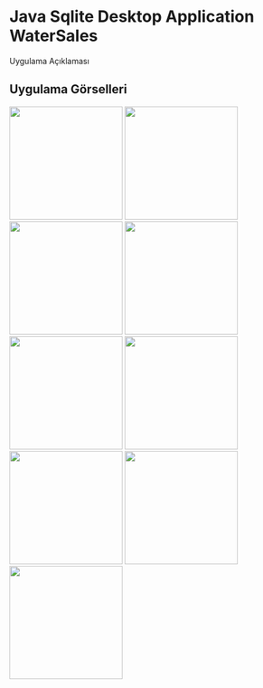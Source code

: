 # Java Sqlite Desktop Application WaterSales

Uygulama Açıklaması


## Uygulama Görselleri
<p>
<a href="https://github.com/Sahsanem/Java-Sqlite-Desktop-Application-Water-Sales/blob/main/g%C3%B6rseller/SuSat%C4%B1sOtomasyonu-page-2.jpg" target="_blank">
<img src="https://github.com/Sahsanem/Java-Sqlite-Desktop-Application-Water-Sales/blob/main/g%C3%B6rseller/SuSat%C4%B1sOtomasyonu-page-2.jpg" width="200" style="max-width:100%;"></a>
  
<a href="https://github.com/Sahsanem/Java-Sqlite-Desktop-Application-Water-Sales/blob/main/g%C3%B6rseller/SuSat%C4%B1sOtomasyonu-page-3.jpg" target="_blank">
<img src="https://github.com/Sahsanem/Java-Sqlite-Desktop-Application-Water-Sales/blob/main/g%C3%B6rseller/SuSat%C4%B1sOtomasyonu-page-3.jpg" width="200" style="max-width:100%;"></a>
    
<a href="https://github.com/Sahsanem/Java-Sqlite-Desktop-Application-Water-Sales/blob/main/g%C3%B6rseller/SuSat%C4%B1sOtomasyonu-page-4.jpg" target="_blank">
<img src="https://github.com/Sahsanem/Java-Sqlite-Desktop-Application-Water-Sales/blob/main/g%C3%B6rseller/SuSat%C4%B1sOtomasyonu-page-4.jpg" width="200" style="max-width:100%;"></a>
      
<a href="https://github.com/Sahsanem/Java-Sqlite-Desktop-Application-Water-Sales/blob/main/g%C3%B6rseller/SuSat%C4%B1sOtomasyonu-page-5.jpg" target="_blank">
<img src="https://github.com/Sahsanem/Java-Sqlite-Desktop-Application-Water-Sales/blob/main/g%C3%B6rseller/SuSat%C4%B1sOtomasyonu-page-5.jpg" width="200" style="max-width:100%;"></a>
  
<a href="https://github.com/Sahsanem/Java-Sqlite-Desktop-Application-Water-Sales/blob/main/g%C3%B6rseller/SuSat%C4%B1sOtomasyonu-page-6.jpg" target="_blank">
<img src="https://github.com/Sahsanem/Java-Sqlite-Desktop-Application-Water-Sales/blob/main/g%C3%B6rseller/SuSat%C4%B1sOtomasyonu-page-6.jpg" width="200" style="max-width:100%;"></a>
   
<a href="https://github.com/Sahsanem/Java-Sqlite-Desktop-Application-Water-Sales/blob/main/g%C3%B6rseller/SuSat%C4%B1sOtomasyonu-page-7.jpg" target="_blank">
<img src="https://github.com/Sahsanem/Java-Sqlite-Desktop-Application-Water-Sales/blob/main/g%C3%B6rseller/SuSat%C4%B1sOtomasyonu-page-7.jpg" width="200" style="max-width:100%;"></a>
      
<a href="https://github.com/Sahsanem/Java-Sqlite-Desktop-Application-Water-Sales/blob/main/g%C3%B6rseller/SuSat%C4%B1sOtomasyonu-page-8.jpg" target="_blank">
<img src="https://github.com/Sahsanem/Java-Sqlite-Desktop-Application-Water-Sales/blob/main/g%C3%B6rseller/SuSat%C4%B1sOtomasyonu-page-8.jpg" width="200" style="max-width:100%;"></a>
        
<a href="https://github.com/Sahsanem/Java-Sqlite-Desktop-Application-Water-Sales/blob/main/g%C3%B6rseller/SuSat%C4%B1sOtomasyonu-page-9.jpg" target="_blank">
<img src="https://github.com/Sahsanem/Java-Sqlite-Desktop-Application-Water-Sales/blob/main/g%C3%B6rseller/SuSat%C4%B1sOtomasyonu-page-9.jpg" width="200" style="max-width:100%;"></a>
          
<a href="https://github.com/Sahsanem/Java-Sqlite-Desktop-Application-Water-Sales/blob/main/g%C3%B6rseller/SuSat%C4%B1sOtomasyonu-page-10.jpg" target="_blank">
<img src="https://github.com/Sahsanem/Java-Sqlite-Desktop-Application-Water-Sales/blob/main/g%C3%B6rseller/SuSat%C4%B1sOtomasyonu-page-10.jpg" width="200" style="max-width:100%;"></a>
  
  </p>
